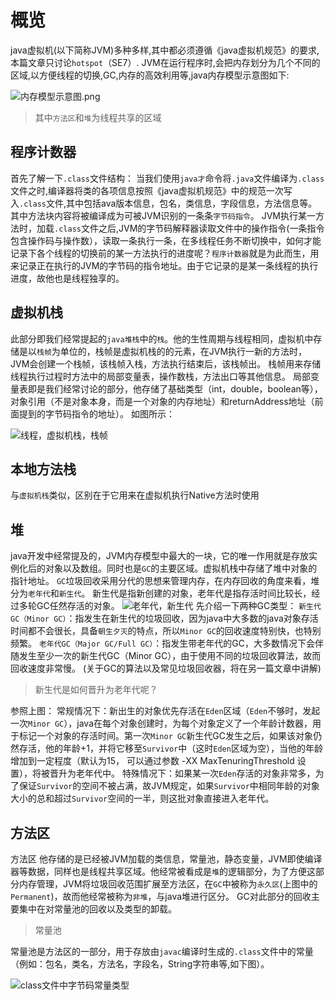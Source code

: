 # 概览
java虚拟机(以下简称JVM)多种多样,其中都必须遵循《java虚拟机规范》的要求,本篇文章只讨论```hotspot```（SE7）.
JVM在运行程序时,会把内存划分为几个不同的区域,以方便线程的切换,GC,内存的高效利用等,java内存模型示意图如下:

![内存模型示意图.png](http://upload-images.jianshu.io/upload_images/1583231-2baf95bd2f9e03ca.png?imageMogr2/auto-orient/strip%7CimageView2/2/w/500)
>其中```方法区```和```堆```为线程共享的区域

## 程序计数器
首先了解一下```.class```文件结构：
当我们使用```java才```命令将```.java```文件编译为```.class```文件之时,编译器将类的各项信息按照《java虚拟机规范》中的规范一次写入```.class```文件,其中包括ava版本信息，包名，类信息，字段信息，方法信息等。其中方法块内容将被编译成为可被JVM识别的一条条```字节码指令```。
JVM执行某一方法时，加载```.class```文件之后,JVM的字节码解释器读取文件中的操作指令(一条指令包含操作码与操作数），读取一条执行一条，在多线程任务不断切换中，如何才能记录下各个线程的切换前的某一方法执行的进度呢？```程序计数器```就是为此而生，用来记录正在执行的JVM的字节码的指令地址。由于它记录的是某一条线程的执行进度，故他也是线程独享的。

## 虚拟机栈
此部分即我们经常提起的```java堆栈```中的```栈```。他的生性周期与线程相同，虚拟机中存储是以```栈帧```为单位的，栈帧是虚拟机栈的的元素，在JVM执行一新的方法时，JVM会创建一个栈帧，该栈帧入栈，方法执行结束后，该栈帧出。
栈帧用来存储线程执行过程时方法中的局部变量表，操作数栈，方法出口等其他信息。
局部变量表即是我们经常讨论的部分，他存储了基础类型（int，double，boolean等），对象引用（不是对象本身，而是一个对象的内存地址）和returnAddress地址（前面提到的字节码指令的地址）。
如图所示：

![线程，虚拟机栈，栈帧](http://upload-images.jianshu.io/upload_images/1583231-8b0bafd93dde0ea6.png?imageMogr2/auto-orient/strip%7CimageView2/2/w/500)

## 本地方法栈
与```虚拟机栈```类似，区别在于它用来在虚拟机执行Native方法时使用

## 堆
java开发中经常提及的，JVM内存模型中最大的一块，它的唯一作用就是存放实例化后的对象以及数组。同时也是```GC```的主要区域。虚拟机栈中存储了堆中对象的指针地址。
```GC```垃圾回收采用分代的思想来管理内存，在内存回收的角度来看，堆分为```老年代```和```新生代```。
新生代是指新创建的对象，老年代是指存活时间比较长，经过多轮GC任然存活的对象。
![老年代，新生代](http://upload-images.jianshu.io/upload_images/1583231-ded365aecf740b69.png?imageMogr2/auto-orient/strip%7CimageView2/2/w/800)
先介绍一下两种GC类型：
```新生代GC（Minor GC）```：指发生在新生代的垃圾回收，因为java中大多数的java对象存活时间都不会很长，具备```朝生夕灭```的特点，所以```Minor GC```的回收速度特别快，也特别频繁。
```老年代GC（Major GC/Full GC）```：指发生带老年代的GC，大多数情况下会伴随发生至少一次的新生代GC（Minor GC），由于使用不同的垃圾回收算法，故而回收速度非常慢。
(关于GC的算法以及常见垃圾回收器，将在另一篇文章中讲解)
>新生代是如何晋升为老年代呢？

参照上图：
常规情况下：新出生的对象优先存活在```Eden```区域（```Eden```不够时，发起一次```Minor GC```），java在每个对象创建时，为每个对象定义了一个年龄计数器，用于标记一个对象的存活时间。第一次```Minor GC```新生代GC发生之后，如果该对象仍然存活，他的年龄+1，并将它移至```Survivor```中（这时```Eden```区域为空），当他的年龄增加到一定程度（默认为15，   可以通过参数  -XX  MaxTenuringThreshold 设置），将被晋升为老年代中。
特殊情况下：如果某一次```Eden```存活的对象非常多，为了保证```Survivor```的空间不被占满，故JVM规定，如果```Survivor```中相同年龄的对象大小的总和超过```Survivor```空间的一半，则这批对象直接进入老年代。

## 方法区
方法区
他存储的是已经被JVM加载的类信息，常量池，静态变量，JVM即使编译器等数据，同样也是线程共享区域。他经常被看成是```堆```的逻辑部分，为了方便这部分内存管理，JVM将垃圾回收范围扩展至方法区，在```GC```中被称为```永久区```(上图中的```Permanent```)，故而他经常被称为```非堆```，与java堆进行区分。
GC对此部分的回收主要集中在对常量池的回收以及类型的卸载。
> 常量池

常量池是方法区的一部分，用于存放由```javac```编译时生成的```.class```文件中的常量（例如：包名，类名，方法名，字段名，String字符串等,如下图）。

![class文件中字节码常量类型](http://upload-images.jianshu.io/upload_images/1583231-3ce64ddf3c5778ca.png?imageMogr2/auto-orient/strip%7CimageView2/2/w/800)

